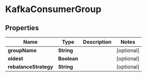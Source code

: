 

# KafkaConsumerGroup

## Properties

Name | Type | Description | Notes
------------ | ------------- | ------------- | -------------
**groupName** | **String** |  |  [optional]
**oldest** | **Boolean** |  |  [optional]
**rebalanceStrategy** | **String** |  |  [optional]



